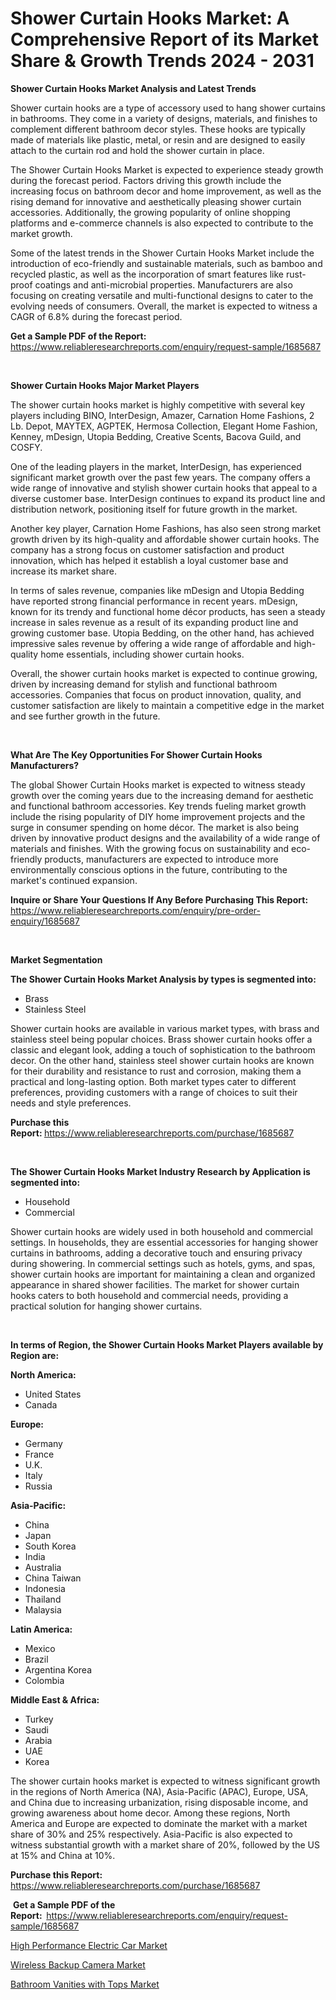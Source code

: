 <p><h1>Shower Curtain Hooks Market: A Comprehensive Report of its Market Share & Growth Trends 2024 - 2031</h1></p><p><strong>Shower Curtain Hooks Market Analysis and Latest Trends</strong></p>
<p><p>Shower curtain hooks are a type of accessory used to hang shower curtains in bathrooms. They come in a variety of designs, materials, and finishes to complement different bathroom decor styles. These hooks are typically made of materials like plastic, metal, or resin and are designed to easily attach to the curtain rod and hold the shower curtain in place.</p><p>The Shower Curtain Hooks Market is expected to experience steady growth during the forecast period. Factors driving this growth include the increasing focus on bathroom decor and home improvement, as well as the rising demand for innovative and aesthetically pleasing shower curtain accessories. Additionally, the growing popularity of online shopping platforms and e-commerce channels is also expected to contribute to the market growth.</p><p>Some of the latest trends in the Shower Curtain Hooks Market include the introduction of eco-friendly and sustainable materials, such as bamboo and recycled plastic, as well as the incorporation of smart features like rust-proof coatings and anti-microbial properties. Manufacturers are also focusing on creating versatile and multi-functional designs to cater to the evolving needs of consumers. Overall, the market is expected to witness a CAGR of 6.8% during the forecast period.</p></p>
<p><strong>Get a Sample PDF of the Report:&nbsp;</strong> <a href="https://www.reliableresearchreports.com/enquiry/request-sample/1685687">https://www.reliableresearchreports.com/enquiry/request-sample/1685687</a></p>
<p>&nbsp;</p>
<p><strong>Shower Curtain Hooks Major Market Players</strong></p>
<p><p>The shower curtain hooks market is highly competitive with several key players including BINO, InterDesign, Amazer, Carnation Home Fashions, 2 Lb. Depot, MAYTEX, AGPTEK, Hermosa Collection, Elegant Home Fashion, Kenney, mDesign, Utopia Bedding, Creative Scents, Bacova Guild, and COSFY.</p><p>One of the leading players in the market, InterDesign, has experienced significant market growth over the past few years. The company offers a wide range of innovative and stylish shower curtain hooks that appeal to a diverse customer base. InterDesign continues to expand its product line and distribution network, positioning itself for future growth in the market.</p><p>Another key player, Carnation Home Fashions, has also seen strong market growth driven by its high-quality and affordable shower curtain hooks. The company has a strong focus on customer satisfaction and product innovation, which has helped it establish a loyal customer base and increase its market share.</p><p>In terms of sales revenue, companies like mDesign and Utopia Bedding have reported strong financial performance in recent years. mDesign, known for its trendy and functional home décor products, has seen a steady increase in sales revenue as a result of its expanding product line and growing customer base. Utopia Bedding, on the other hand, has achieved impressive sales revenue by offering a wide range of affordable and high-quality home essentials, including shower curtain hooks.</p><p>Overall, the shower curtain hooks market is expected to continue growing, driven by increasing demand for stylish and functional bathroom accessories. Companies that focus on product innovation, quality, and customer satisfaction are likely to maintain a competitive edge in the market and see further growth in the future.</p></p>
<p>&nbsp;</p>
<p><strong>What Are The Key Opportunities For Shower Curtain Hooks Manufacturers?</strong></p>
<p><p>The global Shower Curtain Hooks market is expected to witness steady growth over the coming years due to the increasing demand for aesthetic and functional bathroom accessories. Key trends fueling market growth include the rising popularity of DIY home improvement projects and the surge in consumer spending on home décor. The market is also being driven by innovative product designs and the availability of a wide range of materials and finishes. With the growing focus on sustainability and eco-friendly products, manufacturers are expected to introduce more environmentally conscious options in the future, contributing to the market's continued expansion.</p></p>
<p><strong>Inquire or Share Your Questions If Any Before Purchasing This Report:</strong> <a href="https://www.reliableresearchreports.com/enquiry/pre-order-enquiry/1685687">https://www.reliableresearchreports.com/enquiry/pre-order-enquiry/1685687</a></p>
<p>&nbsp;</p>
<p><strong>Market Segmentation</strong></p>
<p><strong>The Shower Curtain Hooks Market Analysis by types is segmented into:</strong></p>
<p><ul><li>Brass</li><li>Stainless Steel</li></ul></p>
<p><p>Shower curtain hooks are available in various market types, with brass and stainless steel being popular choices. Brass shower curtain hooks offer a classic and elegant look, adding a touch of sophistication to the bathroom decor. On the other hand, stainless steel shower curtain hooks are known for their durability and resistance to rust and corrosion, making them a practical and long-lasting option. Both market types cater to different preferences, providing customers with a range of choices to suit their needs and style preferences.</p></p>
<p><strong>Purchase this Report:&nbsp;</strong><a href="https://www.reliableresearchreports.com/purchase/1685687">https://www.reliableresearchreports.com/purchase/1685687</a></p>
<p>&nbsp;</p>
<p><strong>The Shower Curtain Hooks Market Industry Research by Application is segmented into:</strong></p>
<p><ul><li>Household</li><li>Commercial</li></ul></p>
<p><p>Shower curtain hooks are widely used in both household and commercial settings. In households, they are essential accessories for hanging shower curtains in bathrooms, adding a decorative touch and ensuring privacy during showering. In commercial settings such as hotels, gyms, and spas, shower curtain hooks are important for maintaining a clean and organized appearance in shared shower facilities. The market for shower curtain hooks caters to both household and commercial needs, providing a practical solution for hanging shower curtains.</p></p>
<p>&nbsp;</p>
<p><strong>In terms of Region, the Shower Curtain Hooks Market Players available by Region are:</strong></p>
<p>
    <p> <strong> North America: </strong>
        <ul>
            <li>United States</li>
            <li>Canada</li>
        </ul>
        </p> 
    <p> <strong> Europe: </strong>
        <ul>
            <li>Germany</li>
            <li>France</li>
            <li>U.K.</li>
            <li>Italy</li>
            <li>Russia</li>
        </ul>
        </p> 
    <p> <strong> Asia-Pacific: </strong>
        <ul>
            <li>China</li>
            <li>Japan</li>
            <li>South Korea</li>
            <li>India</li>
            <li>Australia</li>
            <li>China Taiwan</li>
            <li>Indonesia</li>
            <li>Thailand</li>
            <li>Malaysia</li>
        </ul>
        </p> 
    <p> <strong> Latin America: </strong>
        <ul>
            <li>Mexico</li>
            <li>Brazil</li>
            <li>Argentina Korea</li>
            <li>Colombia</li>
        </ul>
        </p> 
    <p> <strong> Middle East & Africa: </strong>
        <ul>
            <li>Turkey</li>
            <li>Saudi</li>
            <li>Arabia</li>
            <li>UAE</li>
            <li>Korea</li>
        </ul>
    </p>
    </p>
<p><p>The shower curtain hooks market is expected to witness significant growth in the regions of North America (NA), Asia-Pacific (APAC), Europe, USA, and China due to increasing urbanization, rising disposable income, and growing awareness about home decor. Among these regions, North America and Europe are expected to dominate the market with a market share of 30% and 25% respectively. Asia-Pacific is also expected to witness substantial growth with a market share of 20%, followed by the US at 15% and China at 10%.</p></p>
<p><strong>Purchase this Report: </strong><a href="https://www.reliableresearchreports.com/purchase/1685687">https://www.reliableresearchreports.com/purchase/1685687</a></p>
<p>&nbsp;<strong>Get a Sample PDF of the Report:&nbsp;&nbsp;</strong><a href="https://www.reliableresearchreports.com/enquiry/request-sample/1685687">https://www.reliableresearchreports.com/enquiry/request-sample/1685687</a></p>
<p><strong></strong></p>
<p><p><a href="https://frill-swim-3cd.notion.site/High-Performance-Electric-Car-Market-Size-Global-Industry-Overview-Market-Segmentation-and-Forecas-31f62d0cf9d747638cdb84a473d6ec72">High Performance Electric Car Market</a></p><p><a href="https://gentle-editor-9db.notion.site/Wireless-Backup-Camera-Market-Research-Report-Reveals-The-Latest-Trends-And-Opportunities-of-this-Ma-473029d4534147e892e05f0ae5004284">Wireless Backup Camera Market</a></p><p><a href="https://github.com/singletonthaxterkelliehr2df/Market-Research-Report-List-1/blob/main/bathroom-vanities-with-tops-market.md">Bathroom Vanities with Tops Market</a></p></p>